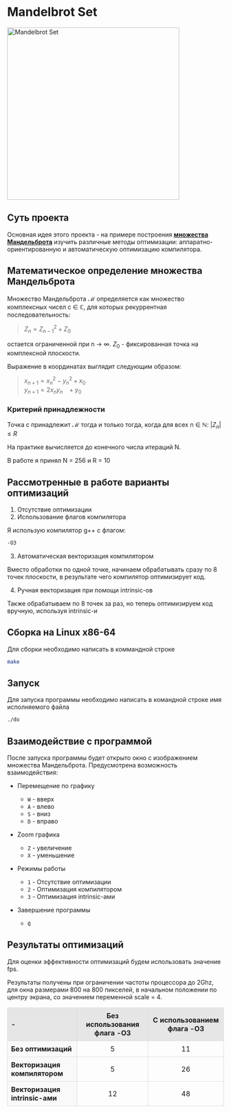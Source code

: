 # Mandelbrot Set
<img src="https://github.com/user-attachments/assets/9c81d36c-0835-463d-b92d-098ecb10fdc2" alt="Mandelbrot Set" width="400" height="400">

## Суть проекта
Основная идея этого проекта - на примере построения [**множества Мандельброта**](https://ru.wikipedia.org/wiki/%D0%9C%D0%BD%D0%BE%D0%B6%D0%B5%D1%81%D1%82%D0%B2%D0%BE_%D0%9C%D0%B0%D0%BD%D0%B4%D0%B5%D0%BB%D1%8C%D0%B1%D1%80%D0%BE%D1%82%D0%B0) изучить различные методы оптимизации: аппаратно-ориентированную и автоматическую оптимизацию компилятора. 

## Математическое определение множества Мандельброта

Множество Мандельброта ℳ определяется как множество комплексных чисел c ∈ ℂ, для которых рекуррентная последовательность: <br>

> $Z_n = Z_{n-1}^2 + Z_0$ <br>

остается ограниченной при n → ∞.
$Z_0$ - фиксированная точка на комплексной плоскости.

 Выражение в координатах выглядит следующим образом: <br>
> $x_{n+1} = x_n^2 - y_n^2 + x_0$ <br>
$y_{n+1} = 2x_ny_n ~~~  + y_0$

### Критерий принадлежности
Точка c принадлежит ℳ тогда и только тогда, когда для всех n ∈ ℕ:
$|Z_n| ≤ R$

На практике вычисляется до конечного числа итераций N.

В работе я принял N = 256 и R = 10

## Рассмотренные в работе варианты оптимизаций
1. Отсутствие оптимизации
2. Использование флагов компилятора

Я использую компилятор g++ с флагом:
```bash
-O3
```
3. Автоматическая векторизация компилятором

Вместо обработки по одной точке, начинаем обрабатывать сразу по 8 точек плоскости, в результате чего компилятор оптимизирует код.

4. Ручная векторизация при помощи intrinsic-ов

Также обрабатываем по 8 точек за раз, но теперь оптимизируем код вручную, используя intrinsic-и

## Сборка на Linux x86-64
Для сборки необходимо написать в коммандной строке
```bash
make
```

## Запуск
Для запуска программы необходимо написать в командной строке имя исполняемого файла
```bash
./do
```

## Взаимодействие с программой
После запуска программы будет открыто окно с изображением множества Мандельброта. Предусмотрена возможность взаимодействия:

- Перемещение по графику
    - ```W``` - вверх
    - ```A``` - влево
    - ```S``` - вниз
    - ```D``` - вправо

- Zoom графика
    - ```Z``` - увеличение
    - ```X``` - уменьшение
 
- Режимы работы
    - ```1``` - Отсутствие оптимизации
    - ```2``` - Оптимизация компилятором
    - ```3``` - Оптимизация intrinsic-ами

- Завершение программы
    - ```Q```
 
## Результаты оптимизаций
Для оценки эффективности оптимизаций будем использовать значение fps. 

Результаты получены при ограничении частоты процессора до 2Ghz, для окна размерами 800 на 800 пикселей, в начальном положении по центру экрана, со значением переменной scale = 4.

<table style="width: 100%; border-collapse: collapse;">
  
  <tr>
    <th style="background-color: #e6e6e6; border: 1px solid #ddd; padding: 8px; text-align: left;">
      -
    </th>
    <th style="background-color: #e6e6e6; border: 1px solid #ddd; padding: 8px; text-align: center;">
      Без использования флага -O3
    </th>
    <th style="background-color: #e6e6e6; border: 1px solid #ddd; padding: 8px; text-align: center;">
      С использованием флага -O3
    </th>
  </tr>
  
  <tr>
    <td style="background-color: #f9f9f9; border: 1px solid #ddd; padding: 8px; font-weight: bold;">
      Без оптимизаций
    </td>
    <td style="border: 1px solid #ddd; padding: 8px; text-align: center;">
      5
    </td>
    <td style="border: 1px solid #ddd; padding: 8px; text-align: center;">
      11
    </td>
  </tr>
  
  <tr>
    <td style="background-color: #f9f9f9; border: 1px solid #ddd; padding: 8px; font-weight: bold;">
      Векторизация компилятором
    </td>
    <td style="border: 1px solid #ddd; padding: 8px; text-align: center;">
      5
    </td>
    <td style="border: 1px solid #ddd; padding: 8px; text-align: center;">
      26
    </td>
  </tr>

  <tr>
    <td style="background-color: #f9f9f9; border: 1px solid #ddd; padding: 8px; font-weight: bold;">
      Векторизация intrinsic-ами
    </td>
    <td style="border: 1px solid #ddd; padding: 8px; text-align: center;">
      12
    </td>
    <td style="border: 1px solid #ddd; padding: 8px; text-align: center;">
      48
    </td>
  </tr>
  
</table>


